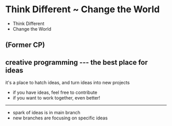 # Think Different ~ Change the World
* Think Different
* Change the World

## (Former CP)

creative programming --- the best place for ideas
---

it's a place to hatch ideas, and turn ideas into new projects

*   if you have ideas, feel free to contribute
*   if you want to work together, even better!

---
*   spark of ideas is in main branch
*   new branches are focusing on specific ideas
